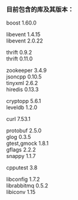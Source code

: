 ### 目前包含的库及其版本：   

boost           1.60.0   
   
libevent        1.4.15   
libevent        2.0.22   
   
thrift          0.9.2   
thrift          0.11.0   
   
zookeeper       3.4.9   
jsoncpp         0.10.5   
tinyxml         2.6.2   
hiredis         0.13.3   

cryptopp        5.6.1   
leveldb         1.2.0   

curl            7.53.1   

protobuf        2.5.0   
glog            0.3.5   
gtest,gmock     1.8.1   
gflags          2.2.2   
snappy          1.1.7   

cpputest        3.8   

libconfig       1.7.2  
librabbitmq     0.5.2   
libiconv        1.15